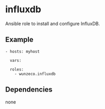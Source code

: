 influxdb
==============

Ansible role to install and configure InfluxDB.


## Example

```
- hosts: myhost

  vars:
    
  roles:
    - wunzeco.influxdb
```


## Dependencies

none
